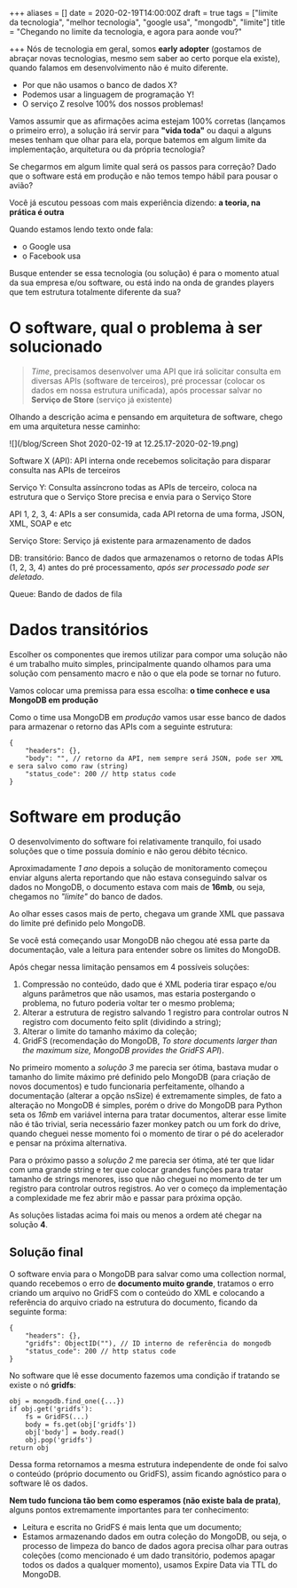 +++
aliases = []
date = 2020-02-19T14:00:00Z
draft = true
tags = ["limite da tecnologia", "melhor tecnologia", "google usa", "mongodb", "limite"]
title = "Chegando no limite da tecnologia, e agora para aonde vou?"

+++
Nós de tecnologia em geral, somos **early adopter** (gostamos de abraçar novas tecnologias, mesmo sem saber ao certo porque ela existe), quando falamos em desenvolvimento não é muito diferente.

* Por que não usamos o banco de dados X?
* Podemos usar a linguagem de programação Y!
* O serviço Z resolve 100% dos nossos problemas!

Vamos assumir que as afirmações acima estejam 100% corretas (lançamos o primeiro erro), a solução irá servir para **"vida toda"** ou daqui a alguns meses tenham que olhar para ela, porque batemos em algum limite da implementação, arquitetura ou da própria tecnologia?

Se chegarmos em algum limite qual será os passos para correção? Dado que o software está em produção e não temos tempo hábil para pousar o avião?

Você já escutou pessoas com mais experiência dizendo: **a teoria, na prática é outra**

Quando estamos lendo texto onde fala:

* o Google usa
* o Facebook usa

Busque entender se essa tecnologia (ou solução) é para o momento atual da sua empresa e/ou software, ou está indo na onda de grandes players que tem estrutura totalmente diferente da sua?

# O software, qual o problema à ser solucionado

> _Time_, precisamos desenvolver uma API que irá solicitar consulta em diversas APIs (software de terceiros), pré processar (colocar os dados em nossa estrutura unificada), após processar salvar no **Serviço de Store** (serviço já existente)

Olhando a descrição acima e pensando em arquitetura de software, chego em uma arquitetura nesse caminho:

![](/blog/Screen Shot 2020-02-19 at 12.25.17-2020-02-19.png)

Software X (API): API interna onde recebemos solicitação para disparar consulta nas APIs de terceiros

Serviço Y: Consulta assíncrono todas as APIs de terceiro, coloca na estrutura que o Serviço Store precisa e envia para o Serviço Store

API 1, 2, 3, 4: APIs a ser consumida, cada API retorna de uma forma, JSON, XML, SOAP e etc

Serviço Store: Serviço já existente para armazenamento de dados

DB: transitório: Banco de dados que armazenamos o retorno de todas APIs (1, 2, 3, 4) antes do pré processamento, _após ser processado pode ser deletado_.

Queue: Bando de dados de fila

# Dados transitórios

Escolher os componentes que iremos utilizar para compor uma solução não é um trabalho muito simples, principalmente quando olhamos para uma solução com pensamento macro e não o que ela pode se tornar no futuro.

Vamos colocar uma premissa para essa escolha: **o time conhece e usa MongoDB em produção**

Como o time usa MongoDB em _produção_ vamos usar esse banco de dados para armazenar o retorno das APIs com a seguinte estrutura:

    {
        "headers": {},
        "body": "", // retorno da API, nem sempre será JSON, pode ser XML e sera salvo como raw (string)
        "status_code": 200 // http status code
    }

# Software em produção

O desenvolvimento do software foi relativamente tranquilo, foi usado soluções que o time possuía domínio e não gerou débito técnico.

Aproximadamente _1 ano_ depois a solução de monitoramento começou enviar alguns alerta reportando que não estava conseguindo salvar os dados no MongoDB, o documento estava com mais de **16mb**, ou seja, chegamos no _"limite"_ do banco de dados.

Ao olhar esses casos mais de perto, chegava um grande XML que passava do limite pré definido pelo MongoDB.

Se você está começando usar MongoDB não chegou até essa parte da documentação, vale a leitura para entender sobre os limites do MongoDB.

Após chegar nessa limitação pensamos em 4 possíveis soluções:

1. Compressão no conteúdo, dado que é XML poderia tirar espaço e/ou alguns parâmetros que não usamos, mas estaria postergando o problema, no futuro poderia voltar ter o mesmo problema;
2. Alterar a estrutura de registro salvando 1 registro para controlar outros N registro com documento feito split (dividindo a string);
3. Alterar o limite do tamanho máximo da coleção;
4. GridFS (recomendação do MongoDB, _To store documents larger than the maximum size, MongoDB provides the GridFS API_).

No primeiro momento a _solução 3_ me parecia ser ótima, bastava mudar o tamanho do limite máximo pré definido pelo MongoDB (para criação de novos documentos) e tudo funcionaria perfeitamente, olhando a documentação (alterar a opção nsSize) é extremamente simples, de fato a alteração no MongoDB é simples, porém o drive do MongoDB para Python seta os _16mb_ em variável interna para tratar documentos, alterar esse limite não é tão trivial, seria necessário fazer monkey patch ou um fork do drive, quando cheguei nesse momento foi o momento de tirar o pé do acelerador e pensar na próxima alternativa.

Para o próximo passo a _solução 2_ me parecia ser ótima, até ter que lidar com uma grande string e ter que colocar grandes funções para tratar tamanho de strings menores, isso que não cheguei no momento de ter um registro para controlar outros registros. Ao ver o começo da implementação a complexidade me fez abrir mão e passar para próxima opção.

As soluções listadas acima foi mais ou menos a ordem até chegar na solução **4**.

## Solução final

O software envia para o MongoDB para salvar como uma collection normal, quando recebemos o erro de **documento muito grande**, tratamos o erro criando um arquivo no GridFS com o conteúdo do XML e colocando a referência do arquivo criado na estrutura do documento, ficando da seguinte forma:

    {
        "headers": {},
        "gridfs": ObjectID(""), // ID interno de referência do mongodb
        "status_code": 200 // http status code
    }

No software que lê esse documento fazemos uma condição if tratando se existe o nó **gridfs**:

    obj = mongodb.find_one({...})
    if obj.get('gridfs'):
        fs = GridFS(...)
        body = fs.get(obj['gridfs'])
        obj['body'] = body.read()
        obj.pop('gridfs')
    return obj

Dessa forma retornamos a mesma estrutura independente de onde foi salvo o conteúdo (próprio documento ou GridFS), assim ficando agnóstico para o software lê os dados.

**Nem tudo funciona tão bem como esperamos (não existe bala de prata)**, alguns pontos extremamente importantes para ter conhecimento:

* Leitura e escrita no GridFS é mais lenta que um documento;
* Estamos armazenando dados em outra coleção do MongoDB, ou seja, o processo de limpeza do banco de dados agora precisa olhar para outras coleções (como mencionado é um dado transitório, podemos apagar todos os dados a qualquer momento), usamos Expire Data via TTL do MongoDB.